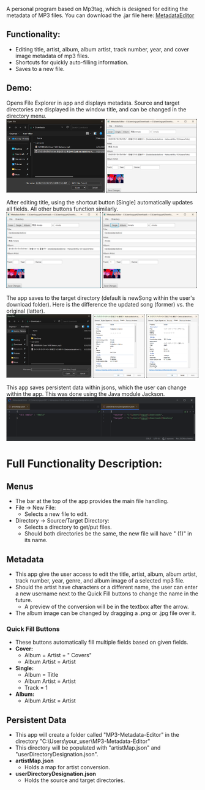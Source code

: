 A personal program based on Mp3tag, which is designed for editing the metadata of MP3 files.
You can download the .jar file here: [MetadataEditor](https://github.com/VuongPNguyen/MP3-Metadata-Editor/raw/refs/heads/master/out/artifacts/MetadataEditor_jar/MetadataEditor.jar)

## Functionality:
- Editing title, artist, album, album artist, track number, year, and cover image metadata of mp3 files.
- Shortcuts for quickly auto-filling information.
- Saves to a new file.

## Demo:
<p>
Opens File Explorer in app and displays metadata. Source and target directories are displayed in the window title, and can be changed in the directory menu.
    <br>
    <img src="docs/images/example_img_0.png" alt="ex1" width="51%"/>
    <img src="docs/images/example_img_1.png" alt="ex1" width="47%"/>
</p>
<p>
    After editing title, using the shortcut button [Single] automatically updates all fields. All other buttons function similarly.
    <br>
    <img src="docs/images/example_img_2.png" alt="ex1" width="49%"/>
    <img src="docs/images/example_img_3.png" alt="ex1" width="49%"/>
</p>
<p>
    The app saves to the target directory (default is newSong within the user's download folder). Here is the difference the updated song (former) vs. the original (latter).
    <br>
    <img src="docs/images/example_img_4.png" alt="ex1" width="44%"/>
    <img src="docs/images/example_img_5.png" alt="ex1" width="27%"/>
    <img src="docs/images/example_img_6.png" alt="ex1" width="27%"/>
</p>
<p>
    This app saves persistent data within jsons, which the user can change within the app. This was done using the Java module Jackson.
    <br>
    <img src="docs/images/example_img_7.png" alt="ex1" width="98%"/>
</p>

# Full Functionality Description:
## Menus
- The bar at the top of the app provides the main file handling.
- File -> New File:
  - Selects a new file to edit.
- Directory -> Source/Target Directory:
  - Selects a directory to get/put files.
  - Should both directories be the same, the new file will have " (1)" in its name.

## Metadata
- This app give the user access to edit the title, artist, album, album artist, track number, year, genre, and album image of a selected mp3 file.
- Should the artist have characters or a different name, the user can enter a new username next to the Quick Fill buttons to change the name in the future.
  - A preview of the conversion will be in the textbox after the arrow.
- The album image can be changed by dragging a .png or .jpg file over it.

### Quick Fill Buttons
- These buttons automatically fill multiple fields based on given fields.
- <b>Cover:</b>
  - Album = Artist + " Covers"
  - Album Artist = Artist
- <b>Single:</b>
  - Album = Title
  - Album Artist = Artist
  - Track = 1
- <b>Album:</b>
  - Album Artist = Artist

## Persistent Data
- This app will create a folder called "MP3-Metadata-Editor" in the directory "C:\Users\your_user\MP3-Metadata-Editor"
- This directory will be populated with "artistMap.json" and "userDirectoryDesignation.json".
- <b>artistMap.json</b>
  - Holds a map for artist conversion.
- <b>userDirectoryDesignation.json</b>
  - Holds the source and target directories.
